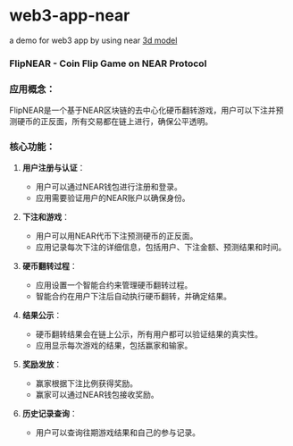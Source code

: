# web3-app-near
a demo for web3 app by using near
[3d model](https://sketchfab.com/3d-models/deadpool-359b8b268695409089bade4232c738a0#download)
### FlipNEAR - Coin Flip Game on NEAR Protocol

### 应用概念：
FlipNEAR是一个基于NEAR区块链的去中心化硬币翻转游戏，用户可以下注并预测硬币的正反面，所有交易都在链上进行，确保公平透明。

### 核心功能：
1. **用户注册与认证**：
   - 用户可以通过NEAR钱包进行注册和登录。
   - 应用需要验证用户的NEAR账户以确保身份。

2. **下注和游戏**：
   - 用户可以用NEAR代币下注预测硬币的正反面。
   - 应用记录每次下注的详细信息，包括用户、下注金额、预测结果和时间。

3. **硬币翻转过程**：
   - 应用设置一个智能合约来管理硬币翻转过程。
   - 智能合约在用户下注后自动执行硬币翻转，并确定结果。

4. **结果公示**：
   - 硬币翻转结果会在链上公示，所有用户都可以验证结果的真实性。
   - 应用显示每次游戏的结果，包括赢家和输家。

5. **奖励发放**：
   - 赢家根据下注比例获得奖励。
   - 赢家可以通过NEAR钱包接收奖励。

6. **历史记录查询**：
   - 用户可以查询往期游戏结果和自己的参与记录。

